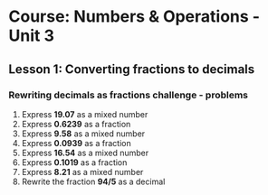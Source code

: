 <!-- problems to solve -->

# Course: Numbers & Operations - Unit 3

## Lesson 1: Converting fractions to decimals

### Rewriting decimals as fractions challenge - problems

1. Express **19.07** as a mixed number
2. Express **0.6239** as a fraction
3. Express **9.58** as a mixed number
4. Express **0.0939** as a fraction
5. Express **16.54** as a mixed number
6. Express **0.1019** as a fraction
7. Express **8.21** as a mixed number
8. Rewrite the fraction **94/5** as a decimal
